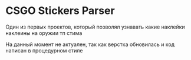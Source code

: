 # CSGO Stickers Parser
<p>Один из первых проектов, который позволял узнавать какие наклейки наклеины на оружии тп стима</p>
<p>На данный момент не актуален, так как верстка обновилась и код написан в процедурном стиле</p>
